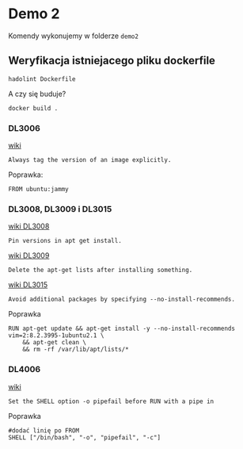 # Demo 2

Komendy wykonujemy w folderze `demo2`

## Weryfikacja istniejacego pliku dockerfile

```
hadolint Dockerfile
```

A czy się buduje?

```
docker build .
```

### DL3006

[wiki](https://github.com/hadolint/hadolint/wiki/DL3006)
```
Always tag the version of an image explicitly.
```

Poprawka:
```
FROM ubuntu:jammy
```

### DL3008, DL3009 i DL3015

[wiki DL3008](https://github.com/hadolint/hadolint/wiki/DL3008)
```
Pin versions in apt get install.
```

[wiki DL3009](https://github.com/hadolint/hadolint/wiki/DL3009)
```
Delete the apt-get lists after installing something.
```

[wiki DL3015](https://github.com/hadolint/hadolint/wiki/DL3015)
```
Avoid additional packages by specifying --no-install-recommends.
```

Poprawka
```
RUN apt-get update && apt-get install -y --no-install-recommends vim=2:8.2.3995-1ubuntu2.1 \
    && apt-get clean \
    && rm -rf /var/lib/apt/lists/*
```

### DL4006

[wiki](https://github.com/hadolint/hadolint/wiki/DL4006)
```
Set the SHELL option -o pipefail before RUN with a pipe in
```

Poprawka

```
#dodać linię po FROM
SHELL ["/bin/bash", "-o", "pipefail", "-c"]
```
